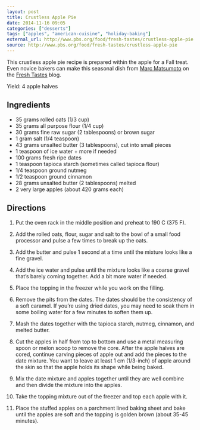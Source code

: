 ```yaml
---
layout: post
title: Crustless Apple Pie
date: 2014-11-16 09:05
categories: ["desserts"]
tags: ["apples", "american-cuisine", "holiday-baking"]
external_url: http://www.pbs.org/food/fresh-tastes/crustless-apple-pie
source: http://www.pbs.org/food/fresh-tastes/crustless-apple-pie
---
```

This crustless apple pie recipe is prepared within the apple for a Fall
treat. Even novice bakers can make this seasonal dish from [Marc
Matsumoto](http://www.pbs.org/food/chefs/marc-matsumoto) on the [Fresh
Tastes](http://www.pbs.org/food/fresh-tastes/crustless-apple-pie/‎)
blog.

Yield: 4 apple halves

## Ingredients

-   35 grams rolled oats (1/3 cup)
-   35 grams all purpose flour (1/4 cup)
-   30 grams fine raw sugar (2 tablespoons) or brown sugar
-   1 gram salt (1/4 teaspoon)
-   43 grams unsalted butter (3 tablespoons), cut into small pieces
-   1 teaspoon of ice water + more if needed
-   100 grams fresh ripe dates
-   1 teaspoon tapioca starch (sometimes called tapioca flour)
-   1/4 teaspoon ground nutmeg
-   1/2 teaspoon ground cinnamon
-   28 grams unsalted butter (2 tablespoons) melted
-   2 very large apples (about 420 grams each)

## Directions

1.  Put the oven rack in the middle position and preheat to 190 C (375
    F).

2.  Add the rolled oats, flour, sugar and salt to the bowl of a small
    food processor and pulse a few times to break up the oats.

3.  Add the butter and pulse 1 second at a time until the mixture looks
    like a fine gravel.

4.  Add the ice water and pulse until the mixture looks like a coarse
    gravel that’s barely coming together. Add a bit more water if
    needed.

5.  Place the topping in the freezer while you work on the filling.

6.  Remove the pits from the dates. The dates should be the consistency
    of a soft caramel. If you’re using dried dates, you may need to soak
    them in some boiling water for a few minutes to soften them up.

7.  Mash the dates together with the tapioca starch, nutmeg, cinnamon,
    and melted butter.

8.  Cut the apples in half from top to bottom and use a metal measuring
    spoon or melon scoop to remove the core. After the apple halves are
    cored, continue carving pieces of apple out and add the pieces to
    the date mixture. You want to leave at least 1 cm (1/3-inch) of
    apple around the skin so that the apple holds its shape while being
    baked.

9.  Mix the date mixture and apples together until they are well combine
    and then divide the mixture into the apples.

10. Take the topping mixture out of the freezer and top each apple with
    it.

11. Place the stuffed apples on a parchment lined baking sheet and bake
    until the apples are soft and the topping is golden brown (about
    35-45 minutes).

